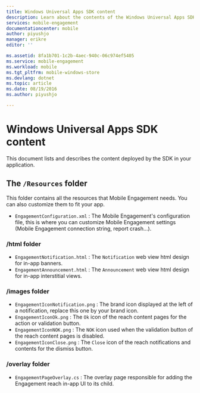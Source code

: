 ```yaml
---
title: Windows Universal Apps SDK content
description: Learn about the contents of the Windows Universal Apps SDK for Azure Mobile Engagement
services: mobile-engagement
documentationcenter: mobile
author: piyushjo
manager: erikre
editor: ''

ms.assetid: 8fa1b701-1c2b-4aec-940c-06c974ef5405
ms.service: mobile-engagement
ms.workload: mobile
ms.tgt_pltfrm: mobile-windows-store
ms.devlang: dotnet
ms.topic: article
ms.date: 08/19/2016
ms.author: piyushjo

---
```

# Windows Universal Apps SDK content
This document lists and describes the content deployed by the SDK in your application.

## The `/Resources` folder
This folder contains all the resources that Mobile Engagement needs. You can also customize them to fit your app.

* `EngagementConfiguration.xml` : The Mobile Engagement's configuration file, this is where you can customize Mobile Engagement settings (Mobile Engagement connection string, report crash...).

### /html folder
* `EngagementNotification.html` : The `Notification` web view html design for in-app banners.
* `EngagementAnnouncement.html` : The `Announcement` web view html design for in-app interstitial views.

### /images folder
* `EngagementIconNotification.png` : The brand icon displayed at the left of a notification, replace this one by your brand icon.
* `EngagementIconOk.png` : The `Ok` icon of the reach content pages for the action or validation button.
* `EngagementIconNOK.png` : The `NOK` icon used when the validation button of the reach content pages is disabled.
* `EngagementIconClose.png` : The `Close` icon of the reach notifications and contents for the dismiss button.

### /overlay folder
* `EngagementPageOverlay.cs` : The overlay page responsible for adding the Engagement reach in-app UI to its child.

